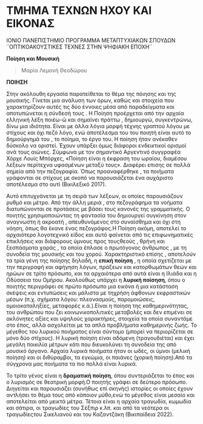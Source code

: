 # **ΤΜΗΜΑ ΤΕΧΝΩΝ ΗΧΟΥ ΚΑΙ ΕΙΚΟΝΑΣ**
ΙΟΝΙΟ ΠΑΝΕΠΙΣΤΗΜΙΟ ΠΡΟΓΡΑΜΜΑ ΜΕΤΑΠΤΥΧΙΑΚΩΝ ΣΠΟΥΔΩΝ ΄΄ΟΠΤΙΚΟΑΚΟΥΣΤΙΚΕΣ ΤΕΧΝΕΣ ΣΤΗΝ ΨΗΦΙΑΚΗ ΕΠΟΧΗ΄΄
 
**Ποίηση και Μουσική** 

> Μαρία Λεμονή Θεοδώρου























**ΠΟΙΗΣΗ**

Στην ακόλουθη εργασία παρατείθεται το θέμα της πόιησης και της μουσικής. Γίνεται μια ανάλυση των όρων, καθώς και στοιχεία που 
χαρακτηρίζουν αυτές τις δύο έννοιες μέσα από παραδείγματα και αποτυπώνεται η σύνδεσή τους .
Η Ποίηση προέρχεται από την αρχαία ελληνική λέξη ποιέω-ῶ και σημαίνει πράττω , δημιουργώ, συγκεντρώνω, δίνω μια ιδιότητα.
Είναι με άλλα λόγια μορφή τέχνης γραπτού λόγου με στίχους και όχι πεζό λόγο, ενώ αποτέλεσμα του του ποιητή είναι αυτό το δημιούργημά του , 
το ποίημα, το έργο του.  Η ποίηση ήταν ανέκαθεν δύσκολο να οριστεί. Έχουν υπάρξει όμως διάφοροι ενδεικτικοί ορισμοί ανά τους αιώνες. 
Σύμφωνα με τον σημαντικό Αργεντινό συγγραφέα Χόρχε Λουίς Μπόρχες, «Ποίηση είναι η έκφραση του ωραίου, διαμέσου λέξεων περίτεχνα υφασμένων μεταξύ τους». 
Διαφέρει επισης σε πολλά σημεία από την πεζογραφία. Όπως προαναφέρθηκε , τα ποιήματα γράφονται σε στίχους με σκοπό να παρουσιάζεται ένα αυχάριστο αποτέλεσμα στο αυτί (Βικιλεξικό 2017).

Αυτό επιτυχγάνεται με τη σειρά των λέξεων, οι οποίες παρουσιάζουν ρυθμό και μέτρο. Από την άλλη μεριά , στο πεζογράφημα τα νοήματα διατυπώνονται σε προτάσεις με βάσει τους κανονές της γραμματικής. Ο ποιητής χρησιμοποιώντας τη φαντασία του δημιουργεί συγκίνηση στον αναγνωστη ή ακροατή , απευθυνόμενος στο συναίσθημα και όχι στη νόηση, όπως θα έκανε ένας πεζογράφος.Η Ποίηση ακόμη, αποτελεί το αρχαιότερο λογοτεχνικό είδος και αυτό φαίνεται από τις επιφωνηματικές επικλήσεις και διάφορους ύμνους προς τουςθεούς , θρήνη και ξεσπάσματα χαράς , τα οποία έπλασε ο πρωτόγονος άνθρωπος , με τη συνοδεία της μουσικής και του χορού. Χαρακτηριστικό επίσης , αποτελούν τα τρία γένη της ποίησης δηλαδή, η **επική ποίηση** , η οποία σχετίζεται με την περιγραφή και αφήγηση λόγων, πράξεων και κατορθωμάτων θεών και ηρώων σε τρίτο πρόσωπο, και τα αρχαιότερα από αυτά είναι η Ιλιάδα και η Οδύσσεια του Ομήρου. Ακολούθως υπάρχει η **λυρική ποίσηση**, όπου ο ποιητής περιγράφει σε πρώτο πρόσωπο μια εικόνα ή μια κατάσταση  σκέψεις και εντυπώσεις και μάλιστα με τηχρήση άφθονων εκφραστικών μέσων (π.χ. σχήματα λόγου: πλεονασμούς, παρομοιώσεις, ομοιοκαταληξίες, μεταφορές κ.ά.).Είναι η ποίηση της καθημερινότητας, του ανθρώπου που ζει κοινωνικοπολιτικές μεταβολές και δεν επιμένει σε ακλόνητες αξίες και υψηλούς χαρακτήρες, στοιχεία τα οποία συναντάμε στο έπος, αλλά ασχολείται με τα απλά προβλήματα καθημερινής ζωής.  Το μέγεθος του λυρικού ποιήματος είναι σύντομο (μπορεί να περιορίζεται σε μόνο δύο στίχους). Η λυρική ποίηση είναι αδόμενη (τραγουδιέται) και έχει μεγάλη ποικιλία μέτρων κάτι που διευκολύνει τη συνοδεία της από μουσικό όργανο. Αρχαία λυρικά ποιήματα ήταν οι ωδές, οι ύμνοι (μελική ποίηση) και οι διθύραμβοι, τα εγκώμια, οι παιάνες (χορική ποίηση).Από τα σύγχρονα μας ποιήματα τα πιο πολλά είναι λυρικά. 

Το τρίτο γένος είναι η **δραματική ποίηση**, όπου συντεριάζεται το έπος και ο λυρισμός σε θεατρική μορφή.Ο ποιητής γράφει σε δεύτερο πρόσωπο. Διηγείται και παρουσιάζει (συνήθως επί σκηνής) ιστορίες οι οποίες έχουν αντλήσει το θέμα τους από κάποιον μύθο,ενώ το μέγεθος είναι μεσαίο και αποτελείται από μεικτά μέτρα. Τέτοια είναι η αρχαία τραγωδία, κωμωδία και σάτιρα, οι τραγωδίες του Σέξπιρ κ.λπ. και από τα νεότερα οι τραγωδίεςτου Σικελιανού και του Καζαντζάκη (Βικιπαίδεια 2022). 




